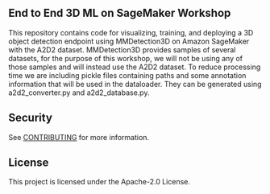 ## End to End 3D ML on SageMaker Workshop

This repository contains code for visualizing, training, and deploying a 3D object detection endpoint using MMDetection3D on Amazon SageMaker with the A2D2 dataset.
MMDetection3D provides samples of several datasets, for the purpose of this workshop, we will not be using any of those samples and will instead use the A2D2 dataset.
To reduce processing time we are including pickle files containing paths and some annotation information that will be used in the dataloader. They can be generated using a2d2_converter.py and a2d2_database.py.


## Security

See [CONTRIBUTING](CONTRIBUTING.md#security-issue-notifications) for more information.

## License

This project is licensed under the Apache-2.0 License.

